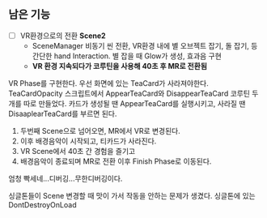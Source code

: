 ## 남은 기능
- [ ] VR환경으로의 전환 **Scene2**
	- SceneManager 비동기 씬 전환, VR환경 내에 별 오브젝트 잡기, 돌 잡기, 등 간단한 hand Interaction. 별 잡을 때 Glow가 생성, 효과음 구현
	- **VR 환경 지속되다가 코루틴을 사용해 40초 후 MR로 전환됨** 

VR Phase를 구현한다.
우선 화면에 있는 TeaCard가 사라져야한다. 
TeaCardOpacity 스크립트에서 AppearTeaCard와 DisappearTeaCard 코루틴 두 개를 따로 만들었다.
카드가 생성될 땐 AppearTeaCard를 실행시키고, 사라질 땐 DisaaplearTeaCard를 부르면 된다.

1. 두번째 Scene으로 넘어오면, MR에서 VR로 변경된다.
2. 이후 배경음악이 시작되고, 티카드가 사라진다.
3. VR Scene에서 40초 간 경험을 즐기고
4. 배경음악이 종료되며 MR로 전환 이후 Finish Phase로 이동된다.

엄청 빡세네...디버깅...무한디버깅이다.

싱글톤들이 Scene 변경할 때 맛이 가서 작동을 안하는 문제가 생겼다.
싱글톤에 있는 DontDestroyOnLoad 